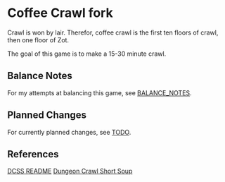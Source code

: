 # Coffee Crawl fork

Crawl is won by lair. Therefor, coffee crawl is the first ten floors of crawl, then one floor of Zot.

The goal of this game is to make a 15-30 minute crawl.

## Balance Notes

For my attempts at balancing this game, see [BALANCE_NOTES](./BALANCE_NOTES.md).

## Planned Changes

For currently planned changes, see [TODO](./TODO.md).

## References

[DCSS README](https://github.com/crawl/crawl)
[Dungeon Crawl Short Soup](https://github.com/dcandido/crawl)
